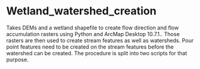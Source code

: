 # Wetland_watershed_creation
Takes DEMs and a wetland shapefile to create flow direction and flow accumulation rasters using Python and ArcMap Desktop 10.7.1..  Those rasters are then used to create stream features as well as watersheds.  Pour point features need to be created on the stream features before the watershed can be created.  The procedure is split into two scripts for that purpose.
